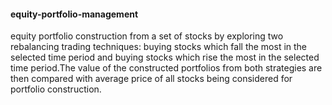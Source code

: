 #### equity-portfolio-management

equity portfolio construction from a set of stocks by exploring two rebalancing trading techniques: buying stocks which fall the most in the selected time period and buying stocks which rise the most in the selected time period.The value of the constructed portfolios from both strategies are then compared with average price of all stocks being considered for portfolio construction. 
